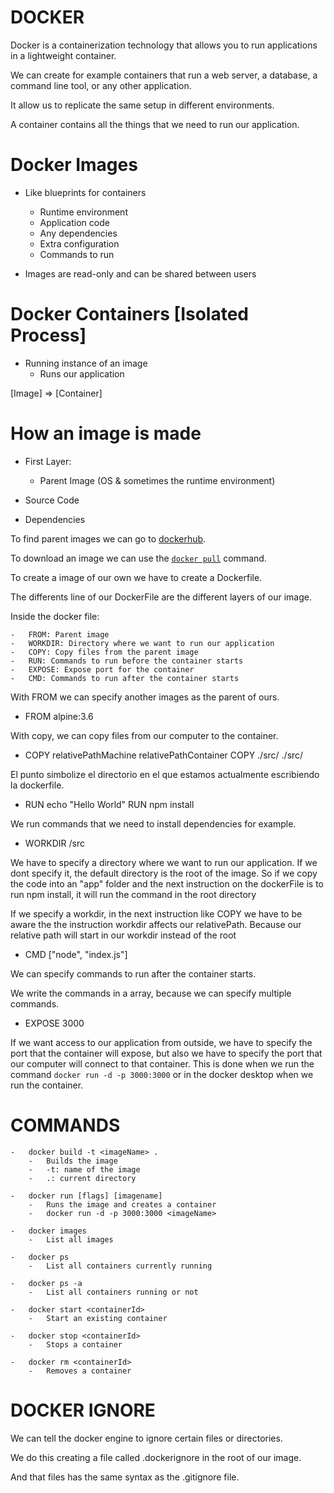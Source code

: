 # DOCKER

Docker is a containerization technology that allows you to run applications in a lightweight container.

We can create for example containers that run a web server, a database, a command line tool, or any other application.

It allow us to replicate the same setup in different environments.

A container contains all the things that we need to run our application.

# Docker Images

-   Like blueprints for containers

    -   Runtime environment
    -   Application code
    -   Any dependencies
    -   Extra configuration
    -   Commands to run

-   Images are read-only and can be shared between users

# Docker Containers [Isolated Process]

-   Running instance of an image
    -   Runs our application

[Image] => [Container]

# How an image is made

-   First Layer:

    -   Parent Image (OS & sometimes the runtime environment)

-   Source Code
-   Dependencies

To find parent images we can go to [dockerhub](https://hub.docker.com/).

To download an image we can use the [`docker pull`](https://docs.docker.com/engine/reference/commandline/pull/) command.

To create a image of our own we have to create a Dockerfile.

The differents line of our DockerFile are the different layers of our image.

Inside the docker file:

    -   FROM: Parent image
    -   WORKDIR: Directory where we want to run our application
    -   COPY: Copy files from the parent image
    -   RUN: Commands to run before the container starts
    -   EXPOSE: Expose port for the container
    -   CMD: Commands to run after the container starts

With FROM we can specify another images as the parent of ours.

-   FROM alpine:3.6

With copy, we can copy files from our computer to the container.

-   COPY relativePathMachine relativePathContainer
    COPY ./src/ ./src/

El punto simbolize el directorio en el que estamos actualmente escribiendo la dockerfile.

-   RUN echo "Hello World"
    RUN npm install

We run commands that we need to install dependencies for example.

-   WORKDIR /src

We have to specify a directory where we want to run our application. If we dont specify it, the default directory is the root of the image. So if we copy the code into an "app" folder and the next instruction on the dockerFile is to run npm install, it will run the command in the root directory

If we specify a workdir, in the next instruction like COPY we have to be aware the the instruction workdir affects our relativePath. Because our relative path will start in our workdir instead of the root

-   CMD ["node", "index.js"]

We can specify commands to run after the container starts.

We write the commands in a array, because we can specify multiple commands.

-   EXPOSE 3000

If we want access to our application from outside, we have to specify the port that the container will expose, but also we have to specify the port that our computer will connect to that container. This is done when we run the command `docker run -d -p 3000:3000` or in the docker desktop when we run the container.

# COMMANDS

    -   docker build -t <imageName> .
        -   Builds the image
        -   -t: name of the image
        -   .: current directory

    -   docker run [flags] [imagename]
        -   Runs the image and creates a container
        -   docker run -d -p 3000:3000 <imageName>

    -   docker images
        -   List all images

    -   docker ps
        -   List all containers currently running

    -   docker ps -a
        -   List all containers running or not

    -   docker start <containerId>
        -   Start an existing container

    -   docker stop <containerId>
        -   Stops a container

    -   docker rm <containerId>
        -   Removes a container

# DOCKER IGNORE

We can tell the docker engine to ignore certain files or directories.

We do this creating a file called .dockerignore in the root of our image.

And that files has the same syntax as the .gitignore file.
